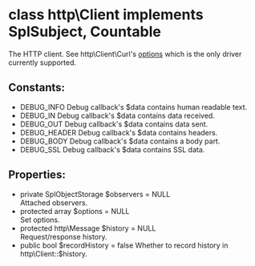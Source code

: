# class http\Client implements SplSubject, Countable

The HTTP client. See http\Client\Curl's [options](http/Client/Curl#Options:) which is the only driver currently supported.

## Constants:

* DEBUG_INFO
  Debug callback's $data contains human readable text.
* DEBUG_IN
  Debug callback's $data contains data received.
* DEBUG_OUT
  Debug callback's $data contains data sent.
* DEBUG_HEADER
  Debug callback's $data contains headers.
* DEBUG_BODY
  Debug callback's $data contains a body part.
* DEBUG_SSL
  Debug callback's $data contains SSL data.

## Properties:

* private SplObjectStorage $observers = NULL  
  Attached observers.
* protected array $options = NULL  
  Set options.
* protected http\Message $history = NULL  
  Request/response history.
* public bool $recordHistory = false  
  Whether to record history in http\Client::$history.
